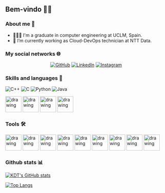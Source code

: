 ## Bem-vindo 👋😁


### About me 📂

- 👨🏾‍💻 I'm a graduate in computer engineering at UCLM, Spain.
- 🌱 I’m currently working as Cloud-DevOps technician at NTT Data. 

### My social networks 🌐

<p align="center">
	<a href="https://github.com/23kdt/"><img src="https://img.icons8.com/bubbles/50/000000/github.png" alt="GitHub"/></a>
	<a href="https://www.linkedin.com/in/diego-dorado-gal%C3%A1n-4b9474240/"><img src="https://img.icons8.com/bubbles/50/000000/linkedin.png" alt="LinkedIn"/></a>
	<a href="https://www.instagram.com/diego_doradog23/"><img src="https://img.icons8.com/bubbles/50/000000/instagram.png" alt="Instagram"/></a>
</p>


### Skills and languages ​💫​


![C++](https://img.shields.io/badge/C++-00599C?style=flat-square&logo=c%2B%2B&logoColor=white)
![C](https://img.shields.io/badge/C-27338e?style=flat-square&logo=c&logoColor=white)
![Python](https://img.shields.io/badge/Python-3776AB?style=flat-square&logo=Python&logoColor=white)
![Java](https://img.shields.io/badge/Java-013243?style=flat-square&logo=Java&logoColor=white)


<span>
<img src="https://img.icons8.com/color/344/c-programming.png" alt="drawing" width="50"/>
<img src="https://github.com/amandewatnitrr/amandewatnitrr/blob/main/imgs/c.svg" alt="drawing" width="50"/>
<img src="https://github.com/amandewatnitrr/amandewatnitrr/blob/main/imgs/arduino-1.svg" alt="drawing" width="50"/>
<img src="https://img.icons8.com/color/344/java-coffee-cup-logo--v1.png" alt="drawing" width="50"/>
</span>

### Tools 🛠️​

<span>
<img src="https://img.icons8.com/?size=100&id=cvzmaEA4kC0o&format=png&color=000000" alt="drawing" width="50"/>
<img src="https://img.icons8.com/?size=512&id=kEkT1u7zTDk5&format=png" alt="drawing" width="50"/> 
<img src="https://img.icons8.com/?size=512&id=33039&format=png" alt="drawing" width="50"/>
<img src="https://img.icons8.com/?size=100&id=iGCCE2iEmh2u&format=png&color=000000" alt="drawing" width="50"/>
<img src="https://img.icons8.com/?size=100&id=39292&format=png&color=000000" alt="drawing" width="50"/>
<img src="https://img.icons8.com/color/344/visual-studio-code-2019.png" alt="drawing" width="50"/>
<img src="https://img.icons8.com/color/344/git.png" alt="drawing" width="50"/>
<img src="https://img.icons8.com/color/344/linux--v1.png" alt="drawing" width="50"/>
<img src="https://img.icons8.com/fluency/344/windows-11.png" alt="drawing" width="50"/>


	
</span>

### Github stats 📊​

[![KDT's GitHub stats](https://github-readme-stats.vercel.app/api?username=23kdt)](https://github.com/23kdt/)


[![Top Langs](https://github-readme-stats.vercel.app/api/top-langs/?username=23kdt&layout=compact)](https://github.com/23kdt/)


